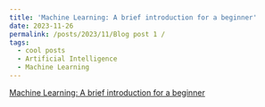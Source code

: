 ```yaml
---
title: 'Machine Learning: A brief introduction for a beginner'
date: 2023-11-26
permalink: /posts/2023/11/Blog post 1 /
tags:
  - cool posts
  - Artificial Intelligence
  - Machine Learning
---
```


[Machine Learning: A brief introduction for a beginner](https://mlmarvels.beehiiv.com/p/machine-learning-brief-introduction-beginner)